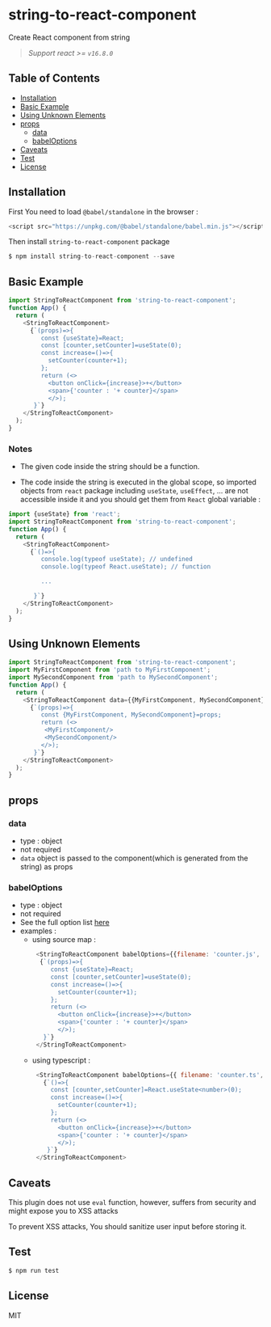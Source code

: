   # string-to-react-component

Create React component from string

> _Support react >= `v16.8.0`_

## Table of Contents

<!-- toc -->

- [Installation](#installation)
- [Basic Example](#basic-example)
- [Using Unknown Elements](#using-unknown-elements)
- [props](#props)
  - [data](#data)
  - [babelOptions](#babelOptions)
- [Caveats](#caveats)
- [Test](#test)
- [License](#license)

<!-- tocstop -->

## Installation

First You need to load `@babel/standalone` in the browser :

```js
<script src="https://unpkg.com/@babel/standalone/babel.min.js"></script>
```

Then install `string-to-react-component` package

```js
$ npm install string-to-react-component --save
```

## Basic Example

```js
import StringToReactComponent from 'string-to-react-component';
function App() {
  return (
    <StringToReactComponent>
      {`(props)=>{
         const {useState}=React;
         const [counter,setCounter]=useState(0);
         const increase=()=>{
           setCounter(counter+1);
         };
         return (<>
           <button onClick={increase}>+</button>
           <span>{'counter : '+ counter}</span>
           </>);
       }`}
    </StringToReactComponent>
  );
}
```

### Notes

- The given code inside the string should be a function.

- The code inside the string is executed in the global scope, so imported objects from `react` package including `useState`, `useEffect`, ... are not accessible inside it and you should get them from `React` global variable :

```js
import {useState} from 'react';
import StringToReactComponent from 'string-to-react-component';
function App() {
  return (
    <StringToReactComponent>
      {`()=>{
         console.log(typeof useState); // undefined
         console.log(typeof React.useState); // function

         ...

       }`}
    </StringToReactComponent>
  );
}
```

## Using Unknown Elements

```js
import StringToReactComponent from 'string-to-react-component';
import MyFirstComponent from 'path to MyFirstComponent';
import MySecondComponent from 'path to MySecondComponent';
function App() {
  return (
    <StringToReactComponent data={{MyFirstComponent, MySecondComponent}}>
      {`(props)=>{
         const {MyFirstComponent, MySecondComponent}=props;
         return (<>
          <MyFirstComponent/>
          <MySecondComponent/>
         </>);
       }`}
    </StringToReactComponent>
  );
}
```

## props

### data

- type : object
- not required
- `data` object is passed to the component(which is generated from the string) as props

### babelOptions

- type : object
- not required
- See the full option list [here](https://babeljs.io/docs/en/options)
- examples :
    * using source map :
       ```js
        <StringToReactComponent babelOptions={{filename: 'counter.js', sourceMaps: 'inline'}}>
         {`(props)=>{
            const {useState}=React;
            const [counter,setCounter]=useState(0);
            const increase=()=>{
              setCounter(counter+1);
            };
            return (<>
              <button onClick={increase}>+</button>
              <span>{'counter : '+ counter}</span>
              </>);
          }`}
        </StringToReactComponent>
       ```
    * using typescript :
        ```js
         <StringToReactComponent babelOptions={{ filename: 'counter.ts',presets: [["typescript", { allExtensions: true, isTSX: true }]] }}>
           {`()=>{
             const [counter,setCounter]=React.useState<number>(0);
             const increase=()=>{
               setCounter(counter+1);
             };
             return (<>
               <button onClick={increase}>+</button>
               <span>{'counter : '+ counter}</span>
               </>);
            }`}
         </StringToReactComponent>
        ```


## Caveats

This plugin does not use `eval` function, however, suffers from security and might expose you to XSS attacks

To prevent XSS attacks, You should sanitize user input before storing it.

## Test

```js
$ npm run test
```

## License

MIT
